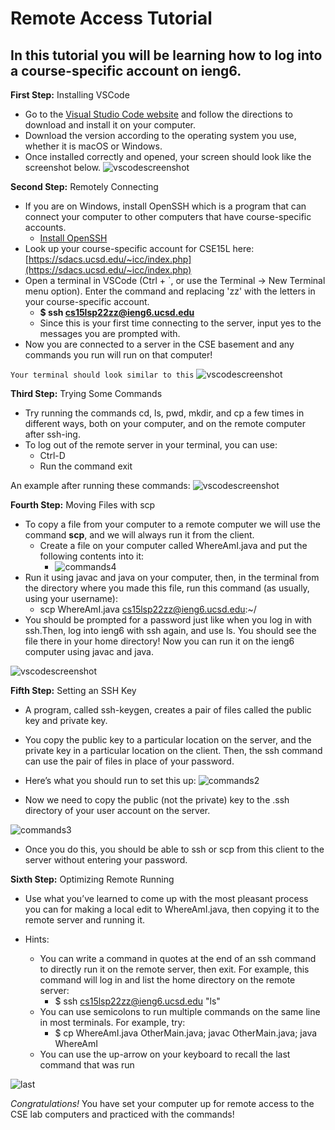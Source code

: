 # Remote Access Tutorial

## In this tutorial you will be learning how to log into a course-specific account on **ieng6**.

**First Step:** Installing VSCode

* Go to the [Visual Studio Code website](https://code.visualstudio.com) and follow the directions to download and install it on your computer.
* Download the version according to the operating system you use, whether it is macOS or Windows.
* Once installed correctly and opened, your screen should look like the screenshot below.
![vscodescreenshot](unnamed.png)

**Second Step:** Remotely Connecting
* If you are on Windows, install OpenSSH which is a program that can connect your computer to other computers that have course-specific accounts.
    * [Install OpenSSH](https://docs.microsoft.com/en-us/windows-server/administration/openssh/openssh_install_firstuse)
* Look up your course-specific account for CSE15L here: [https://sdacs.ucsd.edu/~icc/index.php](https://sdacs.ucsd.edu/~icc/index.php)
* Open a terminal in VSCode (Ctrl + `, or use the Terminal → New Terminal menu option). Enter the command and replacing 'zz' with the letters in your course-specific account.
    * **$ ssh cs15lsp22zz@ieng6.ucsd.edu**
    * Since this is your first time connecting to the server, input yes to the messages you are prompted with.
* Now you are connected to a server in the CSE basement and any commands you run will run on that computer!

`Your terminal should look similar to this`
![vscodescreenshot](remote.png)

**Third Step:** Trying Some Commands
* Try running the commands cd, ls, pwd, mkdir, and cp a few times in different ways, both on your computer, and on the remote computer after ssh-ing.
* To log out of the remote server in your terminal, you can use:
    * Ctrl-D
    * Run the command exit

An example after running these commands:
![vscodescreenshot](commands.png)

**Fourth Step:** Moving Files with scp
*  To copy a file from your computer to a remote computer we will use the command **scp**, and we will always run it from the client.
    * Create a file on your computer called WhereAmI.java and put the following contents into it:
        * ![commands4](commands4.PNG)
* Run it using javac and java on your computer, then, in the terminal from the directory where you made this file, run this command (as usually, using your username):
    * scp WhereAmI.java cs15lsp22zz@ieng6.ucsd.edu:~/
* You should be prompted for a password just like when you log in with ssh.Then, log into ieng6 with ssh again, and use ls. You should see the file there in your home directory! Now you can run it on the ieng6 computer using javac and java.

![vscodescreenshot](copying.png)

**Fifth Step:** Setting an SSH Key
* A program, called ssh-keygen, creates a pair of files called the public key and private key.
* You copy the public key to a particular location on the server, and the private key in a particular location on the client. Then, the ssh command can use the pair of files in place of your password.
* Here’s what you should run to set this up:
![commands2](commands2.PNG)

* Now we need to copy the public (not the private) key to the .ssh directory of your user account on the server.

![commands3](commands3.PNG)
* Once you do this, you should be able to ssh or scp from this client to the server without entering your password.

**Sixth Step:** Optimizing Remote Running
* Use what you’ve learned to come up with the most pleasant process you can for making a local edit to WhereAmI.java, then copying it to the remote server and running it.

* Hints:
    * You can write a command in quotes at the end of an ssh command to directly run it on the remote server, then exit. For example, this command will log in and list the home directory on the remote server:
        * $ ssh cs15lsp22zz@ieng6.ucsd.edu "ls"
    * You can use semicolons to run multiple commands on the same line in most terminals. For example, try:
        * $ cp WhereAmI.java OtherMain.java; javac OtherMain.java; java WhereAmI
    * You can use the up-arrow on your keyboard to recall the last command that was run

![last](last.png)

*Congratulations!* You have set your computer up for remote access to the CSE lab computers and practiced with the commands!